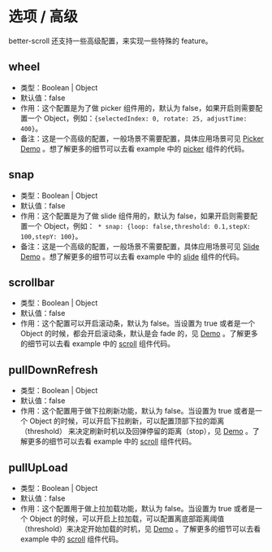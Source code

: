 # 选项 / 高级

better-scroll 还支持一些高级配置，来实现一些特殊的 feature。
   
## wheel
   - 类型：Boolean | Object
   - 默认值：false
   - 作用：这个配置是为了做 picker 组件用的，默认为 false，如果开启则需要配置一个 Object，例如：`{selectedIndex: 0,
  rotate: 25, adjustTime: 400}`。 
   - 备注：这是一个高级的配置，一般场景不需要配置，具体应用场景可见 [Picker Demo](https://ustbhuangyi.github.io/better-scroll/#/examples/picker) 。想了解更多的细节可以去看 example 中的 [picker](https://github.com/ustbhuangyi/better-scroll/blob/master/example/components/picker/picker.vue) 组件的代码。

## snap
   - 类型：Boolean | Object
   - 默认值：false
   - 作用：这个配置是为了做 slide 组件用的，默认为 false，如果开启则需要配置一个 Object，例如：` * snap: {loop: false,threshold: 0.1,stepX: 100,stepY: 100}`。
   - 备注：这是一个高级的配置，一般场景不需要配置，具体应用场景可见 [Slide Demo](https://ustbhuangyi.github.io/better-scroll/#/examples/slide) 。想了解更多的细节可以去看 example 中的 [slide](https://github.com/ustbhuangyi/better-scroll/blob/master/example/components/slide/slide.vue) 组件的代码。

## scrollbar
   - 类型：Boolean | Object
   - 默认值：false
   - 作用：这个配置可以开启滚动条，默认为 false。当设置为 true 或者是一个 Object 的时候，都会开启滚动条，默认是会 fade 的，见 [Demo](https://ustbhuangyi.github.io/better-scroll/#/examples/vertical-scroll) 。了解更多的细节可以去看 example 中的 [scroll](https://github.com/ustbhuangyi/better-scroll/blob/master/example/components/scroll/scroll.vue) 组件代码。

## pullDownRefresh
   - 类型：Boolean | Object
   - 默认值：false
   - 作用：这个配置用于做下拉刷新功能，默认为 false。当设置为 true 或者是一个 Object 的时候，可以开启下拉刷新，可以配置顶部下拉的距离（threshold） 来决定刷新时机以及回弹停留的距离（stop），见 [Demo](https://ustbhuangyi.github.io/better-scroll/#/examples/vertical-scroll) 。了解更多的细节可以去看 example 中的 [scroll](https://github.com/ustbhuangyi/better-scroll/blob/master/example/components/scroll/scroll.vue) 组件代码。

## pullUpLoad
   - 类型：Boolean | Object
   - 默认值：false
   - 作用：这个配置用于做上拉加载功能，默认为 false。当设置为 true 或者是一个 Object 的时候，可以开启上拉加载，可以配置离底部距离阈值（threshold）来决定开始加载的时机，见 [Demo](https://ustbhuangyi.github.io/better-scroll/#/examples/vertical-scroll) 。了解更多的细节可以去看 example 中的 [scroll](https://github.com/ustbhuangyi/better-scroll/blob/master/example/components/scroll/scroll.vue) 组件代码。

